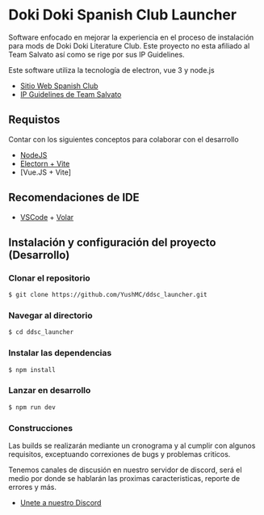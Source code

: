 # Doki Doki Spanish Club Launcher

Software enfocado en mejorar la experiencia en el proceso de instalación para mods de Doki Doki Literature Club. Este proyecto no esta afiliado al Team Salvato así como se rige por sus IP Guidelines.

Este software utiliza la tecnología de electron, vue 3 y node.js

- [Sitio Web Spanish Club](https://www.dokidokispanish.club/)
- [IP Guidelines de Team Salvato](https://teamsalvato.com/ip-guidelines)

## Requistos

Contar con los siguientes conceptos para colaborar con el desarrollo

- [NodeJS](https://nodejs.org)
- [Electorn + Vite](https://electron-vite.org/)
- [Vue.JS + Vite]

## Recomendaciones de IDE
- [VSCode](https://code.visualstudio.com/) + [Volar](https://marketplace.visualstudio.com/items?itemName=Vue.volar)

## Instalación y configuración del proyecto (Desarrollo)

### Clonar el repositorio

```bash
$ git clone https://github.com/YushMC/ddsc_launcher.git
```
### Navegar al directorio

```bash
$ cd ddsc_launcher
```

### Instalar las dependencias

```bash
$ npm install
```

### Lanzar en desarrollo

```bash
$ npm run dev
```

### Construcciones

Las builds se realizarán mediante un cronograma y al cumplir con algunos requisitos, exceptuando correxiones de bugs y problemas criticos.

Tenemos canales de discusión en nuestro servidor de discord, será el medio por donde se hablarán las proximas caracteristicas, reporte de errores y más.

- [Unete a nuestro Discord](https://discord.com/invite/thbs9MEwvv)

